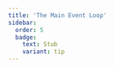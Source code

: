 ```yaml
---
title: 'The Main Event Loop'
sidebar:
  order: 5
  badge:
    text: Stub
    variant: tip
---
```


 